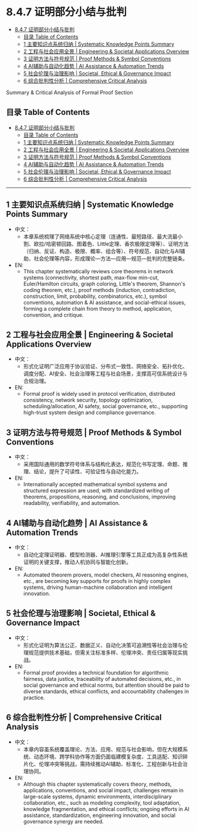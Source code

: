 # 8.4.7 证明部分小结与批判


<!-- TOC START -->

- [8.4.7 证明部分小结与批判](#847-证明部分小结与批判)
  - [目录 Table of Contents](#目录-table-of-contents)
  - [1 主要知识点系统归纳 | Systematic Knowledge Points Summary](#1-主要知识点系统归纳-systematic-knowledge-points-summary)
  - [2 工程与社会应用全景 | Engineering & Societal Applications Overview](#2-工程与社会应用全景-engineering-societal-applications-overview)
  - [3 证明方法与符号规范 | Proof Methods & Symbol Conventions](#3-证明方法与符号规范-proof-methods-symbol-conventions)
  - [4 AI辅助与自动化趋势 | AI Assistance & Automation Trends](#4-ai辅助与自动化趋势-ai-assistance-automation-trends)
  - [5 社会伦理与治理影响 | Societal, Ethical & Governance Impact](#5-社会伦理与治理影响-societal-ethical-governance-impact)
  - [6 综合批判性分析 | Comprehensive Critical Analysis](#6-综合批判性分析-comprehensive-critical-analysis)

<!-- TOC END -->

Summary & Critical Analysis of Formal Proof Section

## 目录 Table of Contents

- [8.4.7 证明部分小结与批判](#847-证明部分小结与批判)
  - [目录 Table of Contents](#目录-table-of-contents)
  - [1 主要知识点系统归纳 | Systematic Knowledge Points Summary](#1-主要知识点系统归纳--systematic-knowledge-points-summary)
  - [2 工程与社会应用全景 | Engineering \& Societal Applications Overview](#2-工程与社会应用全景--engineering--societal-applications-overview)
  - [3 证明方法与符号规范 | Proof Methods \& Symbol Conventions](#3-证明方法与符号规范--proof-methods--symbol-conventions)
  - [4 AI辅助与自动化趋势 | AI Assistance \& Automation Trends](#4-ai辅助与自动化趋势--ai-assistance--automation-trends)
  - [5 社会伦理与治理影响 | Societal, Ethical \& Governance Impact](#5-社会伦理与治理影响--societal-ethical--governance-impact)
  - [6 综合批判性分析 | Comprehensive Critical Analysis](#6-综合批判性分析--comprehensive-critical-analysis)

---

## 1 主要知识点系统归纳 | Systematic Knowledge Points Summary

- 中文：
  - 本章系统梳理了网络系统中核心定理（连通性、最短路径、最大流最小割、欧拉/哈密顿回路、图着色、Little定理、香农极限定理等）、证明方法（归纳、反证、构造、极限、概率、组合等）、符号规范、自动化与AI辅助、社会伦理等内容，形成理论—方法—应用—规范—批判的完整链条。
- EN:
  - This chapter systematically reviews core theorems in network systems (connectivity, shortest path, max-flow min-cut, Euler/Hamilton circuits, graph coloring, Little's theorem, Shannon's coding theorem, etc.), proof methods (induction, contradiction, construction, limit, probability, combinatorics, etc.), symbol conventions, automation & AI assistance, and social-ethical issues, forming a complete chain from theory to method, application, convention, and critique.

## 2 工程与社会应用全景 | Engineering & Societal Applications Overview

- 中文：
  - 形式化证明广泛应用于协议验证、分布式一致性、网络安全、拓扑优化、调度分配、AI安全、社会治理等工程与社会场景，支撑高可信系统设计与合规治理。
- EN:
  - Formal proof is widely used in protocol verification, distributed consistency, network security, topology optimization, scheduling/allocation, AI safety, social governance, etc., supporting high-trust system design and compliance governance.

## 3 证明方法与符号规范 | Proof Methods & Symbol Conventions

- 中文：
  - 采用国际通用的数学符号体系与结构化表达，规范化书写定理、命题、推理、结论，提升了可读性、可验证性与自动化能力。
- EN:
  - Internationally accepted mathematical symbol systems and structured expression are used, with standardized writing of theorems, propositions, reasoning, and conclusions, improving readability, verifiability, and automation.

## 4 AI辅助与自动化趋势 | AI Assistance & Automation Trends

- 中文：
  - 自动化定理证明器、模型检测器、AI推理引擎等工具正成为高复杂性系统证明的关键支撑，推动人机协同与智能化创新。
- EN:
  - Automated theorem provers, model checkers, AI reasoning engines, etc., are becoming key supports for proofs in highly complex systems, driving human-machine collaboration and intelligent innovation.

## 5 社会伦理与治理影响 | Societal, Ethical & Governance Impact

- 中文：
  - 形式化证明为算法公正、数据正义、自动化决策可追溯性等社会治理与伦理规范提供技术基础，但需关注标准多样、伦理冲突、责任归属等现实挑战。
- EN:
  - Formal proof provides a technical foundation for algorithmic fairness, data justice, traceability of automated decisions, etc., in social governance and ethical norms, but attention should be paid to diverse standards, ethical conflicts, and accountability challenges in practice.

## 6 综合批判性分析 | Comprehensive Critical Analysis

- 中文：
  - 本章内容虽系统覆盖理论、方法、应用、规范与社会影响，但在大规模系统、动态环境、跨学科协作等方面仍面临建模复杂度、工具适配、知识碎片化、伦理冲突等挑战，需持续推动AI辅助、标准化、工程创新与社会治理协同。
- EN:
  - Although this chapter systematically covers theory, methods, applications, conventions, and social impact, challenges remain in large-scale systems, dynamic environments, interdisciplinary collaboration, etc., such as modeling complexity, tool adaptation, knowledge fragmentation, and ethical conflicts; ongoing efforts in AI assistance, standardization, engineering innovation, and social governance synergy are needed.
